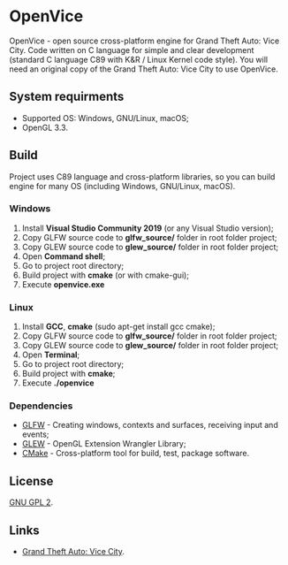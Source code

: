 # OpenVice
OpenVice - open source cross-platform engine for Grand Theft Auto: Vice City. Code written on C language for simple and clear development (standard C language C89 with K&R / Linux Kernel code style). You will need an original copy of the Grand Theft Auto: Vice City to use OpenVice.

## System requirments 
* Supported OS: Windows, GNU/Linux, macOS;
* OpenGL 3.3.

## Build
Project uses C89 language and cross-platform libraries, so you can build engine for many OS (including Windows, GNU/Linux, macOS).

### Windows
1. Install **Visual Studio Community 2019** (or any Visual Studio version);
2. Copy GLFW source code to **glfw_source/** folder in root folder project;
3. Copy GLEW source code to **glew_source/** folder in root folder project;
4. Open **Command shell**;
5. Go to project root directory;
6. Build project with **cmake** (or with cmake-gui);
7. Execute **openvice.exe**

### Linux
1. Install **GCC**, **cmake** (sudo apt-get install gcc cmake);
2. Copy GLFW source code to **glfw_source/** folder in root folder project;
3. Copy GLEW source code to **glew_source/** folder in root folder project;
4. Open **Terminal**;
5. Go to project root directory;
6. Build project with **cmake**;
7. Execute **./openvice**

### Dependencies
* [GLFW](https://www.glfw.org/) - Creating windows, contexts and surfaces, receiving input and events;
* [GLEW](http://glew.sourceforge.net/) - OpenGL Extension Wrangler Library;
* [CMake](https://cmake.org/) - Cross-platform tool for build, test, package software.

## License
[GNU GPL 2](https://en.wikipedia.org/wiki/GNU_General_Public_License#Version_2).

## Links
* [Grand Theft Auto: Vice City](https://www.rockstargames.com/games/vicecity).

